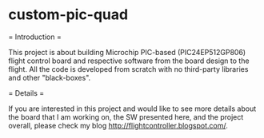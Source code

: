 # custom-pic-quad
= Introduction =

This project is about building Microchip PIC-based (PIC24EP512GP806) flight control board and respective software from the board design to the flight. All the code is developed from scratch with no third-party libraries and other "black-boxes".


= Details =

If you are interested in this project and would like to see more details about the board that I am working on, the SW presented here, and the project overall, please check my blog http://flightcontroller.blogspot.com/.
